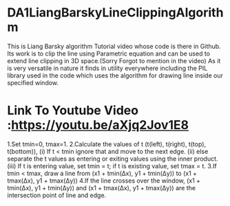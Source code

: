 # DA1LiangBarskyLineClippingAlgorithm
This is Liang Barsky algorithm Tutorial video whose code is there in Github.  Its work is to clip the line using Parametric equation  and can be used to extend line clipping in 3D space.(Sorry Forgot to mention in the video) As it is very versatile in nature it finds in utility everywhere including the PIL library used in the code which uses the algorithm for drawing line inside our specified window.

# Link To Youtube Video :https://youtu.be/aXjq2Jov1E8

1.Set tmin=0, tmax=1.
2.Calculate the values of t (t(left), t(right), t(top), t(bottom)),
  (i) If t < tmin ignore that and move to the next edge.
  (ii) else separate the t values as entering or exiting values using the inner product.
  (iii) If t is entering value, set tmin = t; if t is existing value, set tmax = t.
3.If tmin < tmax, draw a line from (x1 + tmin(Δx), y1 + tmin(Δy)) to (x1 + tmax(Δx), y1 + tmax(Δy))
4.If the line crosses over the window, (x1 + tmin(Δx), y1 + tmin(Δy)) and (x1 + tmax(Δx), y1 + tmax(Δy)) are the intersection   point of     line and edge.
